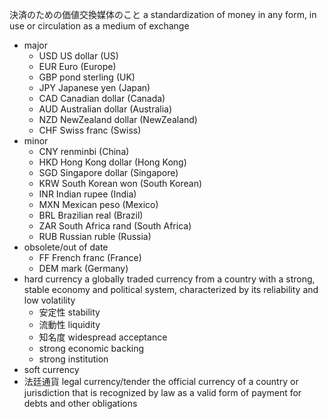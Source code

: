 決済のための価値交換媒体のこと
a standardization of money in any form, in use or circulation as a medium of exchange
- major
    - USD US dollar (US)
    - EUR Euro (Europe)
    - GBP pond sterling (UK)
    - JPY Japanese yen (Japan)
    - CAD Canadian dollar (Canada)
    - AUD Australian dollar (Australia)
    - NZD NewZealand dollar (NewZealand)
    - CHF Swiss franc (Swiss)
- minor
    - CNY renminbi (China)
    - HKD Hong Kong dollar (Hong Kong)
    - SGD Singapore dollar (Singapore)
    - KRW South Korean won (South Korean)
    - INR Indian rupee (India)
    - MXN Mexican peso (Mexico)
    - BRL Brazilian real (Brazil)
    - ZAR South Africa rand (South Africa)
    - RUB Russian ruble (Russia)
- obsolete/out of date
    - FF French franc (France)
    - DEM mark (Germany)
- hard currency
    a globally traded currency from a country with a strong, stable economy and political system, characterized by its reliability and low volatility
    - 安定性 stability
    - 流動性 liquidity
    - 知名度 widespread acceptance
    - strong economic backing
    - strong institution
- soft currency 
- 法廷通貨 legal currency/tender
    the official currency of a country or jurisdiction that is recognized by law as a valid form of payment for debts and other obligations